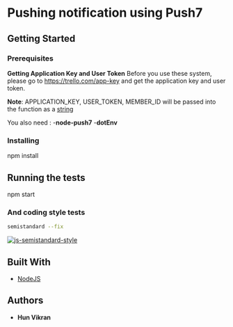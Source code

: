 # Pushing notification using Push7

## Getting Started

### Prerequisites

**Getting Application Key and User Token**
Before you use these system, please go to https://trello.com/app-key and get the application key and user token.

**Note**: APPLICATION_KEY, USER_TOKEN, MEMBER_ID will be passed into the function as a [string](https://developer.mozilla.org/en-US/docs/Web/JavaScript/Reference/Global_Objects/String)

You also need :
  -**node-push7**
  -**dotEnv**

### Installing

npm install

## Running the tests

npm start

### And coding style tests

```bash
semistandard --fix
```
[![js-semistandard-style](https://img.shields.io/badge/code%20style-semistandard-brightgreen.svg?style=flat-square)](https://github.com/Flet/semistandard)

## Built With

* [NodeJS](https://nodejs.org/en/)

## Authors

* **Hun Vikran** 
